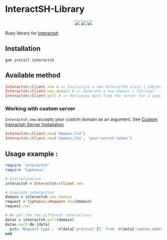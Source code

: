 
# InteractSH-Library

<p align="center">
    <a href="https://opensource.org/licenses/MIT"><img src="https://img.shields.io/badge/license-MIT-_red.svg"></a>
    <a href="#"><img src="https://img.shields.io/badge/gem-v1.0.0-blue"></a>
    <a href="https://codeclimate.com/github/JoshuaMart/Interactsh-Library/maintainability"><img src="https://api.codeclimate.com/v1/badges/34bf2eae63b2cee4b87e/maintainability" /></a>
</p>

Ruby library for [Interactsh](https://github.com/projectdiscovery/interactsh)

## Installation
```
gem install interactsh
```

## Available method
```ruby
Interactsh::Client.new # => Initialize a new InteractSH class | [Object]
Interactsh::Client.new_domain # => Generate a new domain | [String]
Interactsh::Client.poll # => Retrieves data from the server for a specific domain | [Hash]
```

### Working with custom server
`Interactsh.new` accepts your custom domain as an argument. See [Custom Interactsh Server Installation](https://github.com/projectdiscovery/interactsh#interactsh-server)
```ruby
Interactsh::Client.new('domain.tld')
Interactsh::Client.new('domain.tld', 'your-secret-token')
```

## Usage example :
```ruby
require 'interactsh'
require 'typhoeus'

# Initialization
interactsh = Interactsh::Client.new

# Simulate interaction
domain = interactsh.new_domain
request = Typhoeus::Request.new(domain)
request.run

# We get the the different interactions
datas = interactsh.poll(domain)
datas.each do |data|
  puts "Request type : '#{data['protocol']}' from '#{data['remote-address']}' at #{data['timestamp']}"
end
```
